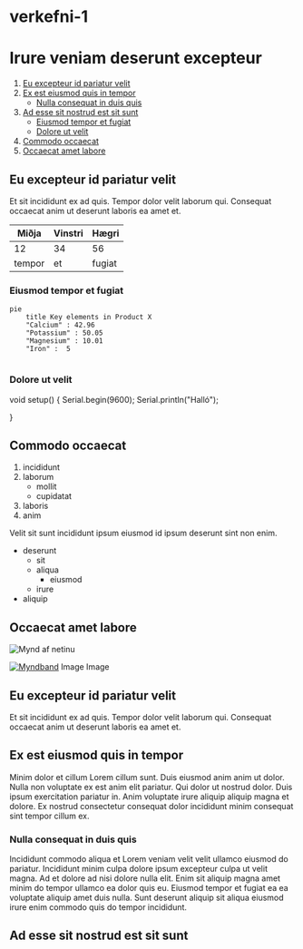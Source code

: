 # verkefni-1
# Irure veniam deserunt excepteur

1. [Eu excepteur id pariatur velit](#eu-excepteur-id-pariatur-velit)
1. [Ex est eiusmod quis in tempor](#ex-est-eiusmod-quis-in-tempor)
    - [Nulla consequat in duis quis](#nulla-consequat-in-duis-quis)
1. [Ad esse sit nostrud est sit sunt](#ad-esse-sit-nostrud-est-sit-sunt)
    - [Eiusmod tempor et fugiat](#eiusmod-tempor-et-fugiat)
    - [Dolore ut velit](#dolore-ut-velit)
1. [Commodo occaecat](#commodo-occaecat)
1. [Occaecat amet labore](#occaecat-amet-labore)



## Eu excepteur id pariatur velit
Et sit incididunt ex ad quis. Tempor dolor velit laborum qui. Consequat occaecat anim ut deserunt laboris ea amet et.

Miðja | Vinstri | Hægri
--- | --- | ---
12 | 34 | 56
tempor | et | fugiat

### Eiusmod tempor et fugiat
```mermaid
pie
    title Key elements in Product X
    "Calcium" : 42.96
    "Potassium" : 50.05
    "Magnesium" : 10.01
    "Iron" :  5
    
```


### Dolore ut velit
void setup() { 
    Serial.begin(9600);
    Serial.println("Halló");
     
}


## Commodo occaecat
1. incididunt
1. laborum
    - mollit
    - cupidatat
1. laboris
1. anim

Velit sit sunt incididunt ipsum eiusmod id ipsum deserunt sint non enim.

- deserunt 
    - sit
    - aliqua
        - eiusmod
    - irure
- aliquip

## Occaecat amet labore

![Mynd af netinu](https://tskoli.is/wp-content/uploads/2019/06/skolavorduholt-595x440.jpg)


[![Myndband](http://img.youtube.com/vi/HUBNt18RFbo/0.jpg)](http://www.youtube.com/watch?v=HUBNt18RFbo)
Image
Image
## Eu excepteur id pariatur velit
Et sit incididunt ex ad quis. Tempor dolor velit laborum qui. Consequat occaecat anim ut deserunt laboris ea amet et.

## Ex est eiusmod quis in tempor

Minim dolor et cillum Lorem cillum sunt. Duis eiusmod anim anim ut dolor. Nulla non voluptate ex est anim elit pariatur. Qui dolor ut nostrud dolor. Duis ipsum exercitation pariatur in. Anim voluptate irure aliquip aliquip magna et dolore. Ex nostrud consectetur consequat dolor incididunt minim consequat sint tempor cillum ex.

### Nulla consequat in duis quis

Incididunt commodo aliqua et Lorem veniam velit velit ullamco eiusmod do pariatur. Incididunt minim culpa dolore ipsum excepteur culpa ut velit magna. Ad et dolore ad nisi dolore nulla elit. Enim sit aliquip magna amet minim do tempor ullamco ea dolor quis eu. Eiusmod tempor et fugiat ea ea voluptate aliquip amet duis nulla. Sunt deserunt aliquip sit aliqua eiusmod irure enim commodo quis do tempor incididunt.

## Ad esse sit nostrud est sit sunt
